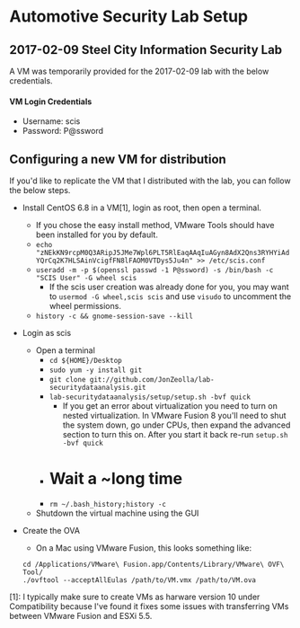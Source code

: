 # Automotive Security Lab Setup
## 2017-02-09 Steel City Information Security Lab
A VM was temporarily provided for the 2017-02-09 lab with the below credentials.
#### VM Login Credentials
* Username:  scis
* Password:  P@ssword

## Configuring a new VM for distribution
If you'd like to replicate the VM that I distributed with the lab, you can follow the below steps.
* Install CentOS 6.8 in a VM[1], login as root, then open a terminal.
  * If you chose the easy install method, VMware Tools should have been installed for you by default.
  * `echo "zNEkKN9rcpM0Q3ARipJ5JMe7Wpl6PLT5RlEaqAAqIuAGyn8AdX2Qns3RYHYiAdYQrCq2K7HLSAinVcigfFN8lFAOM0VTDys5Ju4n" >> /etc/scis.conf`
  * `useradd -m -p $(openssl passwd -1 P@ssword) -s /bin/bash -c "SCIS User" -G wheel scis`
    * If the scis user creation was already done for you, you may want to `usermod -G wheel,scis scis` and use `visudo` to uncomment the wheel permissions.
  * `history -c && gnome-session-save --kill`
* Login as scis
  * Open a terminal
    * `cd ${HOME}/Desktop`
    * `sudo yum -y install git`
    * `git clone git://github.com/JonZeolla/lab-securitydataanalysis.git`
    * `lab-securitydataanalysis/setup/setup.sh -bvf quick`
      * If you get an error about virtualization you need to turn on nested virtualization.  In VMware Fusion 8 you'll need to shut the system down, go under CPUs, then expand the advanced section to turn this on.  After you start it back re-run `setup.sh -bvf quick`
    * # Wait a ~long time
    * `rm ~/.bash_history;history -c`
  * Shutdown the virtual machine using the GUI
* Create the OVA
  * On a Mac using VMware Fusion, this looks something like:

   ```
   cd /Applications/VMware\ Fusion.app/Contents/Library/VMware\ OVF\ Tool/
   ./ovftool --acceptAllEulas /path/to/VM.vmx /path/to/VM.ova
   ```

[1]:  I typically make sure to create VMs as harware version 10 under Compatibility because I've found it fixes some issues with transferring VMs between VMware Fusion and ESXi 5.5.

